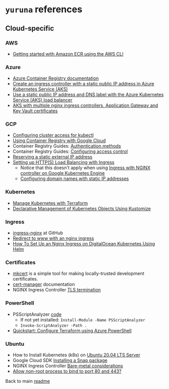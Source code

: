 # `yuruna` references

## Cloud-specific

### AWS

- [Getting started with Amazon ECR using the AWS CLI](https://docs.aws.amazon.com/AmazonECR/latest/userguide/getting-started-cli.html)

### Azure

- [Azure Container Registry documentation](https://docs.microsoft.com/en-us/azure/container-registry/)
- [Create an ingress controller with a static public IP address in Azure Kubernetes Service (AKS)](https://docs.microsoft.com/en-us/azure/aks/ingress-static-ip)
- [Use a static public IP address and DNS label with the Azure Kubernetes Service (AKS) load balancer](https://docs.microsoft.com/en-us/azure/aks/static-ip)
- [AKS with multiple nginx ingress controllers, Application Gateway and Key Vault certificates](https://blog.hjgraca.com/aks-with-multiple-nginx-ingress-controllers-application-gateway-and-key-vault-certificates)

### GCP

- [Configuring cluster access for kubectl](https://cloud.google.com/kubernetes-engine/docs/how-to/cluster-access-for-kubectl)
- [Using Container Registry with Google Cloud](https://cloud.google.com/container-registry/docs/using-with-google-cloud-platform)
- Container Registry Guides: [Authentication methods](https://cloud.google.com/container-registry/docs/advanced-authentication)
- Container Registry Guides: [Configuring access control](https://cloud.google.com/container-registry/docs/access-control)
- [Reserving a static external IP address](https://cloud.google.com/compute/docs/ip-addresses/reserve-static-external-ip-address#gcloud)
- [Setting up HTTP(S) Load Balancing with Ingress](https://cloud.google.com/kubernetes-engine/docs/tutorials/http-balancer)
  - Notice that this doesn't apply when using [Ingress with NGINX controller on Google Kubernetes Engine](https://cloud.google.com/community/tutorials/nginx-ingress-gke)
  - [Configuring domain names with static IP addresses](https://cloud.google.com/kubernetes-engine/docs/tutorials/configuring-domain-name-static-ip)

### Kubernetes

- [Manage Kubernetes with Terraform](https://learn.hashicorp.com/collections/terraform/kubernetes)
- [Declarative Management of Kubernetes Objects Using Kustomize](https://kubernetes.io/docs/tasks/manage-kubernetes-objects/kustomization/)

### Ingress

- [ingress-nginx](https://github.com/kubernetes/ingress-nginx/tree/master/charts/ingress-nginx) at GitHub
- [Redirect to www with an nginx ingress](https://www.informaticsmatters.com/blog/2020/06/03/redirecting-to-www.html)
- [How To Set Up an Nginx Ingress on DigitalOcean Kubernetes Using Helm](https://www.digitalocean.com/community/tutorials/how-to-set-up-an-nginx-ingress-on-digitalocean-kubernetes-using-helm)

### Certificates

- [mkcert](https://github.com/FiloSottile/mkcert) is a simple tool for making locally-trusted development certificates.
- [cert-manager](https://cert-manager.io/docs/installation/kubernetes/) documentation
- NGINX Ingress Controller [TLS termination](https://kubernetes.github.io/ingress-nginx/examples/tls-termination/)

### PowerShell

- PSScriptAnalyzer [code](https://github.com/PowerShell/PSScriptAnalyzer)
  - If not yet installed: `Install-Module -Name PSScriptAnalyzer`
  - `Invoke-ScriptAnalyzer -Path .`
- [Quickstart: Configure Terraform using Azure PowerShell](https://docs.microsoft.com/en-us/azure/developer/terraform/get-started-powershell)

### Ubuntu

- How to Install Kubernetes (k8s) on [Ubuntu 20.04 LTS Server](https://www.linuxtechi.com/install-kubernetes-k8s-on-ubuntu-20-04/)
- Google Cloud SDK [Installing a Snap package](https://cloud.google.com/sdk/docs/downloads-snap)
- NGINX Ingress Controller [Bare-metal considerations](https://kubernetes.github.io/ingress-nginx/deploy/baremetal/)
- [Allow non-root process to bind to port 80 and 443?](https://superuser.com/questions/710253/allow-non-root-process-to-bind-to-port-80-and-443/892391#892391)

Back to main [readme](../README.md)
